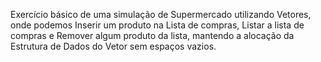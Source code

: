 Exercício básico de uma simulação de Supermercado utilizando Vetores, onde podemos Inserir um produto na Lista de compras, Listar a lista de compras e Remover algum produto da lista, mantendo a alocação da Estrutura de Dados do Vetor sem espaços vazios.
